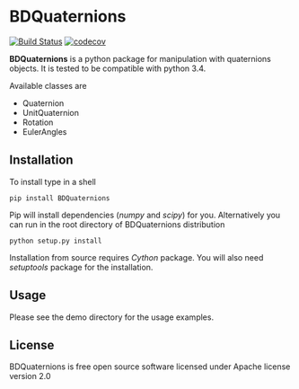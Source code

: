 # BDQuaternions

[![Build Status](https://travis-ci.org/bond-anton/BDQuaternions.svg?branch=master)](https://travis-ci.org/bond-anton/BDQuaternions)
[![codecov](https://codecov.io/gh/bond-anton/BDQuaternions/branch/master/graph/badge.svg)](https://codecov.io/gh/bond-anton/BDQuaternions)

**BDQuaternions** is a python package for manipulation with quaternions objects.
It is tested to be compatible with python 3.4.

Available classes are
* Quaternion
* UnitQuaternion
* Rotation
* EulerAngles

## Installation

To install type in a shell
```shell
pip install BDQuaternions
```
Pip will install dependencies (*numpy* and *scipy*) for you.
Alternatively you can run in the root directory of BDQuaternions distribution
```shell
python setup.py install
```
Installation from source requires *Cython* package.
You will also need *setuptools* package for the installation.
## Usage

Please see the demo directory for the usage examples.

## License

BDQuaternions is free open source software licensed under Apache license version 2.0

